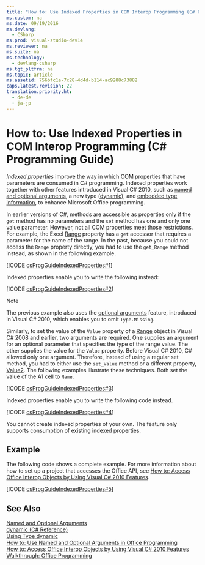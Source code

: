 ```yaml
---
title: "How to: Use Indexed Properties in COM Interop Programming (C# Programming Guide)"
ms.custom: na
ms.date: 09/19/2016
ms.devlang: 
  - CSharp
ms.prod: visual-studio-dev14
ms.reviewer: na
ms.suite: na
ms.technology: 
  - devlang-csharp
ms.tgt_pltfrm: na
ms.topic: article
ms.assetid: 756bfc1e-7c28-4d4d-b114-ac9288c73882
caps.latest.revision: 22
translation.priority.ht: 
  - de-de
  - ja-jp
---
```

# How to: Use Indexed Properties in COM Interop Programming (C# Programming Guide)
*Indexed properties* improve the way in which COM properties that have parameters are consumed in C# programming. Indexed properties work together with other features introduced in Visual C# 2010, such as [named and optional arguments](../Topic/Named%20and%20Optional%20Arguments%20\(C%23%20Programming%20Guide\).md), a new type ([dynamic](../vs140/dynamic--C#-Reference-.md)), and [embedded type information](../vs140/Walkthrough--Embedding-Types-from-Managed-Assemblies--C#-and-Visual-Basic-.md), to enhance Microsoft Office programming.  
  
 In earlier versions of C#, methods are accessible as properties only if the `get` method has no parameters and the `set` method has one and only one value parameter. However, not all COM properties meet those restrictions. For example, the Excel [Range](http://go.microsoft.com/fwlink/?LinkId=166053) property has a `get` accessor that requires a parameter for the name of the range. In the past, because you could not access the `Range` property directly, you had to use the `get_Range` method instead, as shown in the following example.  
  
 [!CODE [csProgGuideIndexedProperties#1](../CodeSnippet/VS_Snippets_VBCSharp/csprogguideindexedproperties#1)]  
  
 Indexed properties enable you to write the following instead:  
  
 [!CODE [csProgGuideIndexedProperties#2](../CodeSnippet/VS_Snippets_VBCSharp/csprogguideindexedproperties#2)]  
  
> [!NOTE]
>  The previous example also uses the [optional arguments](../Topic/Named%20and%20Optional%20Arguments%20\(C%23%20Programming%20Guide\).md) feature, introduced in Visual C# 2010, which enables you to omit `Type.Missing`.  
  
 Similarly, to set the value of the `Value` property of a [Range](http://go.microsoft.com/fwlink/?LinkId=179211) object in Visual C# 2008 and earlier, two arguments are required. One supplies an argument for an optional parameter that specifies the type of the range value. The other supplies the value for the `Value` property. Before Visual C# 2010, C# allowed only one argument. Therefore, instead of using a regular set method, you had to either use the `set_Value` method or a different property, [Value2](http://go.microsoft.com/fwlink/?LinkId=166050). The following examples illustrate these techniques. Both set the value of the A1 cell to `Name`.  
  
 [!CODE [csProgGuideIndexedProperties#3](../CodeSnippet/VS_Snippets_VBCSharp/csprogguideindexedproperties#3)]  
  
 Indexed properties enable you to write the following code instead.  
  
 [!CODE [csProgGuideIndexedProperties#4](../CodeSnippet/VS_Snippets_VBCSharp/csprogguideindexedproperties#4)]  
  
 You cannot create indexed properties of your own. The feature only supports consumption of existing indexed properties.  
  
## Example  
 The following code shows a complete example. For more information about how to set up a project that accesses the Office API, see [How to: Access Office Interop Objects by Using Visual C# 2010 Features](../Topic/How%20to:%20Access%20Office%20Interop%20Objects%20by%20Using%20Visual%20C%23%20Features%20\(C%23%20Programming%20Guide\).md).  
  
 [!CODE [csProgGuideIndexedProperties#5](../CodeSnippet/VS_Snippets_VBCSharp/csprogguideindexedproperties#5)]  
  
## See Also  
 [Named and Optional Arguments](../Topic/Named%20and%20Optional%20Arguments%20\(C%23%20Programming%20Guide\).md)   
 [dynamic (C# Reference)](../vs140/dynamic--C#-Reference-.md)   
 [Using Type dynamic](../vs140/Using-Type-dynamic--C#-Programming-Guide-.md)   
 [How to: Use Named and Optional Arguments in Office Programming](../vs140/How-to--Use-Named-and-Optional-Arguments-in-Office-Programming--C#-Programming-Guide-.md)   
 [How to: Access Office Interop Objects by Using Visual C# 2010 Features](../Topic/How%20to:%20Access%20Office%20Interop%20Objects%20by%20Using%20Visual%20C%23%20Features%20\(C%23%20Programming%20Guide\).md)   
 [Walkthrough: Office Programming](../vs140/Walkthrough--Office-Programming--C#-and-Visual-Basic-.md)